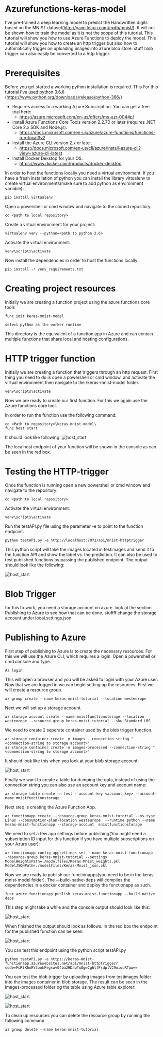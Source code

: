 # Azurefunctions-keras-model

I've pre-trained a deep learning model to predict the Handwritten digits based on the MNIST dataset(http://yann.lecun.com/exdb/mnist/). It will not be shown how to train the model as it is not the scope of this 
tutorial. This tutorial will show you how to use Azure Functions to deploy the model. This tutorial will show you how to create an http trigger but also how to automatically 
trigger on uploading images into azure blob store.
stuff
blob trigger
can also easily be converted to a http trigger.


# Prerequisites

Before you get started a working python installation is required. This 
For this tutorial i've used python 3.6.6 (https://www.python.org/downloads/release/python-366/)

- Requires access to a working Azure Subscription. You can get a free trial here:
	- https://azure.microsoft.com/en-us/offers/ms-azr-0044p/
- Install Azure Functions Core Tools version 2.2.70 or later (requires .NET Core 2.x SDK and Node.js).
	- https://docs.microsoft.com/en-us/azure/azure-functions/functions-run-local#v2
- Install the Azure CLI version 2.x or later.
	- https://docs.microsoft.com/en-us/cli/azure/install-azure-cli?view=azure-cli-latest
- Install Docker Dekstop for your OS.
	- https://www.docker.com/products/docker-desktop
	
In order to host the functions locally you need a virtual environment. If you have a fresh installation of python you can install the library virtualenv to create virtual environments(make sure 
to add python as environment variable):
```
pip install virtualenv
```
Open a powershell or cmd window and navigate to the cloned repository:
```
cd <path to local repository>
```
Create a virtual environment for your project:
```
virtualenv venv --python=<path to python 3.6>
```
Activate the virtual environment:
```
venv\scripts\activate
```
Now install the dependencies in order to host the functions locally:
```
pip install -r venv_requirements.txt
```
# Creating project resources

initially we are creating a function project using the azure functions core tools
```
func init keras-mnist-model

select python as the worker runtime
```
 This directory is the equivalent of a function app in Azure and can contain multiple functions that share local and
 hosting configurations.
 
# HTTP trigger function
 
 Initially we are creating a function that triggers through an http request. First thing you need to do is open a 
 powershell or cmd window. and activate the virtual environment then navigate to the \keras-mnist-model folder.
``` 
venv\scripts\activate
```

Now we are ready to create our first function. For this we again use the Azure functions core tool. 

In order to run the function use the following command:
``` 
cd <Path to repository>\keras-mnist-model\ 
func host start
```
It should look like following:
![host_start](https://github.com/nkma1989/azurefunctions-keras-model/blob/master/readme_images/host_start.jpg)

The localhost endpoint of your function will be shown in the console as can be seen in the red box.


# Testing the HTTP-trigger

Once the function is running open a new powershell or cmd window and navigate to the repository:
```
cd <path to local repository>
```
Activate the virtual environment:
``` 
venv\scripts\activate
```
Run the testAPI.py file using the parameter -e <Endpoint> to point to the function endpoint.
```
python testAPI.py -e http://localhost:7071/api/mnist-httptrigger
```
This python script will take the images located in testimages and send it to the function API and show the label vs. the prediction. It can also be used to test published functions by passing
the published endpoint. The output should look like the following:

![host_start](https://github.com/nkma1989/azurefunctions-keras-model/blob/master/readme_images/func_test.jpg)

# Blob Trigger
for this to work, you need a storage account on azure. look at the section Publishing to Azure to see how that can be done.
stuffff
change the storage account under local.settings.json



# Publishing to Azure
First step of publishing to Azure is to create the necessary resources. For this we will use the Azure CLI, which requires a login. Open a powershell or cmd console and type.
```
Az login
```
This will open a browser and you will be asked to login with your Azure user.
Now that we are logged in we can begin setting up the resources. First we will create a resource group.
```
az group create --name keras-mnist-tutorial --location westeurope
```
Next we will set up a storage account.
```
az storage account create --name mnistfunctionstorage --location westeurope --resource-group keras-mnist-tutorial --sku Standard_LRS
```
We need to create 2 seperate container used by the blob trigger function.
```
az storage container create -n images --connection-string "<connection-string to storage account>"
az storage container create -n images-processed --connection-string "<connection-string to storage account>"
```
It should look like this when you look at your blob storage account:

![host_start](https://github.com/nkma1989/azurefunctions-keras-model/blob/master/readme_images/storage_setup.jpg)

Finally we want to create a table for dumping the data, instead of using the connection string you can also use an account key and account name:
```
az storage table create -n test --account-key <account key> --account-name mnistfunctionstorage
```
Next step is creating the Azure Function App.
```
az functionapp create --resource-group keras-mnist-tutorial --os-type Linux --consumption-plan-location westeurope  --runtime python --name keras-mnist-functionapp --storage-account  mnistfunctionstorage
```
We need to set a few app settings before publishing(You might need a subscription ID input for this function if you have multiple subscriptions on your Azure user):
```
az functionapp config appsettings set --name keras-mnist-functionapp --resource-group keras-mnist-tutorial --settings ModelWeightsPath=./modelfiles/Keras-Mnist_weights.pkl ModelJSONPath=./modelfiles/Keras-Mnist_json.pkl
```

Now we are ready to publish our functionapps(you need to be in the keras-mnist-model folder). The --build-native-deps will compiles the dependencies in a docker container and deploy the functionapp as such. 
```
func azure functionapp publish keras-mnist-functionapp --build-native-deps
```
This step might take a while and the console output should look like this:

![host_start](https://github.com/nkma1989/azurefunctions-keras-model/blob/master/readme_images/deploy_func.jpg)

When finished the output should look as follows. In the red box the endpoint for the published function can be seen:

![host_start](https://github.com/nkma1989/azurefunctions-keras-model/blob/master/readme_images/func_endpoint.jpg)

You can test this endpoint using the python script testAPI.py
```
python testAPI.py -e https://keras-mnist-functionapp.azurewebsites.net/api/mnist-httptrigger?code=FcRtK6oRY3ookPegxwv04ba2HDapTuOgwCg6lfPsdplVC9miouRTuw==
```
You can test the blob trigger by uploading images from testimages folder into the images container in blob storage. The result can be seen in the images-processed folder og the table using Azure table explorer:

![host_start](https://github.com/nkma1989/azurefunctions-keras-model/blob/master/readme_images/blobtrigger_result.jpg)

![host_start](https://github.com/nkma1989/azurefunctions-keras-model/blob/master/readme_images/table_store.jpg)


To clean up resources you can delete the resource group by running the following command:
```
az group delete --name keras-mnist-tutorial
```












